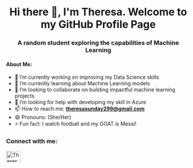 <h1 align="center">Hi there 👋, I'm Theresa. Welcome to my GitHub Profile Page </h1>
<h3 align="center">A random student exploring the capabilities of Machine Learning</h3>


#### About Me:

- 🔭 I’m currently working on improving my Data Science skills
- 🌱 I’m currently learning about Machine Learning models
- 👯 I’m looking to collaborate on building impactful machine learning projects
- 🤔 I’m looking for help with developing my skill in Azure
- 📫 How to reach me: **theresasunday299@gmail.com**
- 😄 Pronouns: (She/Her)
- ⚡ Fun fact: I watch football and my GOAT is Messi!

<h3 align="left">Connect with me:</h3>
<p align="left">

<a href="https://linkedin.com/in/theresa-sunday" target="blank"><img align="center" src="https://raw.githubusercontent.com/rahuldkjain/github-profile-readme-generator/master/src/images/icons/Social/linked-in-alt.svg" alt="Theresa Sunday" height="30" width="40" /></a>
